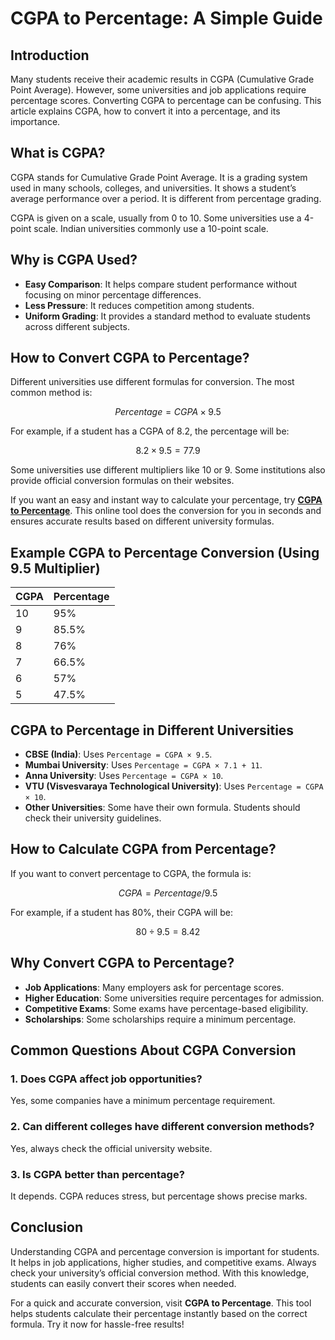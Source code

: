 # CGPA to Percentage: A Simple Guide

## Introduction

Many students receive their academic results in CGPA (Cumulative Grade Point Average). However, some universities and job applications require percentage scores. Converting CGPA to percentage can be confusing. This article explains CGPA, how to convert it into a percentage, and its importance.

## What is CGPA?

CGPA stands for Cumulative Grade Point Average. It is a grading system used in many schools, colleges, and universities. It shows a student’s average performance over a period. It is different from percentage grading.

CGPA is given on a scale, usually from 0 to 10. Some universities use a 4-point scale. Indian universities commonly use a 10-point scale.

## Why is CGPA Used?

- **Easy Comparison**: It helps compare student performance without focusing on minor percentage differences.
- **Less Pressure**: It reduces competition among students.
- **Uniform Grading**: It provides a standard method to evaluate students across different subjects.

## How to Convert CGPA to Percentage?

Different universities use different formulas for conversion. The most common method is:

```math
Percentage = CGPA × 9.5
```

For example, if a student has a CGPA of 8.2, the percentage will be:

```math
8.2 × 9.5 = 77.9%
```

Some universities use different multipliers like 10 or 9. Some institutions also provide official conversion formulas on their websites.

If you want an easy and instant way to calculate your percentage, try [**CGPA to Percentage**](https://www.cgpatopercentagecalc.com/). This online tool does the conversion for you in seconds and ensures accurate results based on different university formulas.

## Example CGPA to Percentage Conversion (Using 9.5 Multiplier)

| CGPA | Percentage |
|------|------------|
| 10   | 95%        |
| 9    | 85.5%      |
| 8    | 76%        |
| 7    | 66.5%      |
| 6    | 57%        |
| 5    | 47.5%      |

## CGPA to Percentage in Different Universities

- **CBSE (India)**: Uses `Percentage = CGPA × 9.5`.
- **Mumbai University**: Uses `Percentage = CGPA × 7.1 + 11`.
- **Anna University**: Uses `Percentage = CGPA × 10`.
- **VTU (Visvesvaraya Technological University)**: Uses `Percentage = CGPA × 10`.
- **Other Universities**: Some have their own formula. Students should check their university guidelines.

## How to Calculate CGPA from Percentage?

If you want to convert percentage to CGPA, the formula is:

```math
CGPA = Percentage / 9.5
```

For example, if a student has 80%, their CGPA will be:

```math
80 ÷ 9.5 = 8.42
```

## Why Convert CGPA to Percentage?

- **Job Applications**: Many employers ask for percentage scores.
- **Higher Education**: Some universities require percentages for admission.
- **Competitive Exams**: Some exams have percentage-based eligibility.
- **Scholarships**: Some scholarships require a minimum percentage.

## Common Questions About CGPA Conversion

### 1. Does CGPA affect job opportunities?
Yes, some companies have a minimum percentage requirement.

### 2. Can different colleges have different conversion methods?
Yes, always check the official university website.

### 3. Is CGPA better than percentage?
It depends. CGPA reduces stress, but percentage shows precise marks.

## Conclusion

Understanding CGPA and percentage conversion is important for students. It helps in job applications, higher studies, and competitive exams. Always check your university’s official conversion method. With this knowledge, students can easily convert their scores when needed.

For a quick and accurate conversion, visit **CGPA to Percentage**. This tool helps students calculate their percentage instantly based on the correct formula. Try it now for hassle-free results!
